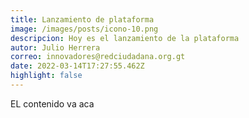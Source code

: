 ```yaml
---
title: Lanzamiento de plataforma
image: /images/posts/icono-10.png
descripcion: Hoy es el lanzamiento de la plataforma
autor: Julio Herrera
correo: innovadores@redciudadana.org.gt
date: 2022-03-14T17:27:55.462Z
highlight: false
---
```

EL contenido va aca